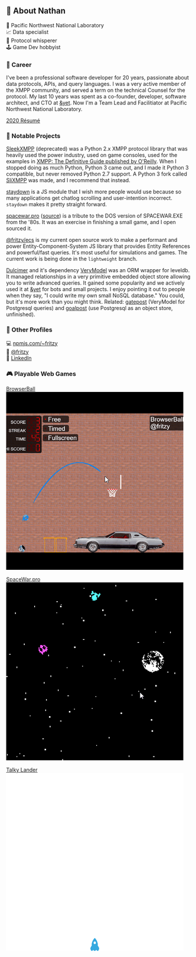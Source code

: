 ## 📝 About Nathan 
🥼 Pacific Northwest National Laboratory  
📈 Data specialist  
🤫 Protocol whisperer  
🕹️ Game Dev hobbyist  

### 🥼 Career

I've been a professional software developer for 20 years, passionate about data protocols, APIs, and query languages. I was a very active member of the XMPP community, and served a term on the technical Counsel for the protocol. My last 10 years was spent as a co-founder, developer, software architect, and CTO at [&yet](https://andyet.com). Now I'm a Team Lead and Facilitiator at Pacific Northwest National Laboratory.

[2020 Résumé](https://raw.githubusercontent.com/fritzy/fritzy/master/docs/nathan-fritz-2020.pdf?raw=true)

### 📓 Notable Projects

[SleekXMPP](https://github.com/fritzy/sleekxmpp) (deprecated) was a Python 2.x XMPP protocol library that was heavily used the power industry, used on game consoles, used for the examples in [XMPP: The Definitive Guide published by O'Reilly](https://www.oreilly.com/library/view/xmpp-the-definitive/9780596157524/). When I stopped doing as much Python, Python 3 came out, and I made it Python 3 compatible, but never removed Python 2.7 support. A Python 3 fork called [SliXMPP](https://github.com/poezio/slixmpp) was made, and I recommend that instead.

[staydown](https://github.com/fritzy/staydown) is a JS module that I wish more people would use because so many applications get chatlog scrolling and user-intention incorrect. `staydown` makes it pretty straight forward.

[spacewar.pro](https://spacewar.pro) ([source](https://github.com/fritzy/spacewar.pro)) is a tribute to the DOS version of SPACEWAR.EXE from the '80s. It was an exercise in finishing a small game, and I open sourced it.

[@fritzy/ecs](https://github.com/fritzy/ecs-js) is my current open source work to make a performant and power Entity-Component-System JS library that provides Entity References and powerful/fast queries. It's most useful for simulations and games. The current work is being done in the `lightweight` branch.

[Dulcimer](https://github.com/fritzy/Dulcimer) and it's dependency [VeryModel](https://github.com/fritzy/VeryModel) was an ORM wrapper for leveldb. It managed relationships in a very primitive embedded object store allowing you to write advanced queries. It gained some popularity and we actively used it at [&yet](https://andyet.com) for bots and small projects. I enjoy pointing it out to people when they say, "I could write my own small NoSQL database." You could, but it's more work than you might think. Related: [gatepost](https://github.com/fritzy/gatepost) (VeryModel for Postgresql queries) and [goalpost](https://github.com/fritzy/goalpost) (use Postgresql as an object store, unfinished).

### 🍍 Other Profiles

💻 [npmjs.com/~fritzy](https://npmjs.com/fritzy)  
🐤 [@fritzy](https://twitter.com)  
🔗 [LinkedIn](https://www.linkedin.com/in/nathan-fritz-7054302/)

### 🎮 Playable Web Games

[BrowserBall](https://browserball.com)  
![BrowserBall Animation](https://raw.githubusercontent.com/fritzy/fritzy/master/imgs/browserball.gif?raw=true)

[SpaceWar.pro](https://spacewar.pro)  
![SpaceWar.pro Animation](https://raw.githubusercontent.com/fritzy/fritzy/master/imgs/spacewar.gif?raw=true)

[Talky Lander](https://talkylander.com)  
![Talky Lander Animation](https://raw.githubusercontent.com/fritzy/fritzy/master/imgs/talkylander.gif?raw=true)

<!--
**fritzy/fritzy** is a ✨ _special_ ✨ repository because its `README.md` (this file) appears on your GitHub profile.

Here are some ideas to get you started:

- 🔭 I’m currently working on ...
- 🌱 I’m currently learning ...
- 👯 I’m looking to collaborate on ...
- 🤔 I’m looking for help with ...
- 💬 Ask me about ...
- 📫 How to reach me: ...
- 😄 Pronouns: ...
- ⚡ Fun fact: ...
-->
